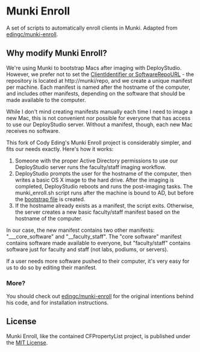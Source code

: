 # Munki Enroll

A set of scripts to automatically enroll clients in Munki. Adapted from [edingc/munki-enroll](https://github.com/edingc/munki-enroll).

## Why modify Munki Enroll?

We're using Munki to bootstrap Macs after imaging with DeployStudio.  However, we prefer not to set the [ClientIdentifier or SoftwareRepoURL](https://code.google.com/p/munki/wiki/configuration) - the repository is located at http://munki/repo, and we create a unique manifest per machine. Each manifest is named after the hostname of the computer, and includes other manifests, depending on the software that should be made available to the computer.

While I don't mind creating manifests manually each time I need to image a new Mac, this is not convenient nor possible for everyone that has access to use our DeployStudio server. Without a manifest, though, each new Mac receives no software.

This fork of Cody Eding's Munki Enroll project is considerably simpler, and fits our needs exactly.  Here's how it works:

1. Someone with the proper Active Directory permissions to use our DeployStudio server runs the faculty/staff imaging workflow.
2. DeployStudio prompts the user for the hostname of the computer, then writes a basic OS X image to the hard drive.  After the imaging is completed, DeployStudio reboots and runs the post-imaging tasks. The munki_enroll.sh script runs after the machine is bound to AD, but before the [bootstrap file](https://code.google.com/p/munki/wiki/BootstrappingWithMunki) is created.
3. If the hostname already exists as a manifest, the script exits. Otherwise, the server creates a new basic faculty/staff manifest based on the hostname of the computer.

In our case, the new manifest contains two other manifests: "\_\__core_software" and "__faculty_staff".  The "core software" manifest contains software made available to everyone, but "faculty/staff" contains software just for faculty and staff (not labs, podiums, or servers).

If a user needs more software pushed to their computer, it's very easy for us to do so by editing their manifest.

### More?

You should check out [edingc/munki-enroll](https://github.com/edingc/munki-enroll) for the original intentions behind his code, and for installation instructions.

## License

Munki Enroll, like the contained CFPropertyList project, is published under the [MIT License](http://www.opensource.org/licenses/mit-license.php).
